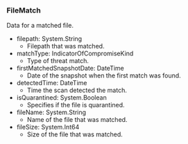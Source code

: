 ### FileMatch
Data for a matched file.

- filepath: System.String
  - Filepath that was matched.
- matchType: IndicatorOfCompromiseKind
  - Type of threat match.
- firstMatchedSnapshotDate: DateTime
  - Date of the snapshot when the first match was found.
- detectedTime: DateTime
  - Time the scan detected the match.
- isQuarantined: System.Boolean
  - Specifies if the file is quarantined.
- fileName: System.String
  - Name of the file that was matched.
- fileSize: System.Int64
  - Size of the file that was matched.
